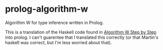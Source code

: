 # prolog-algorithm-w

Algorithm W for type inference written in Prolog.

This is a translation of the Haskell code found in
[Algorithm W Step by Step](https://github.com/wh5a/Algorithm-W-Step-By-Step)
into prolog. I can't guarentee that I translated this correctly (or that
Martin's haskell was correct, but I'm less worried about that).
